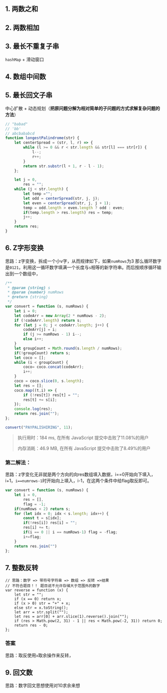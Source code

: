## 1. 两数之和

## 2. 两数相加

## 3. 最长不重复子串

`hashMap` + 滑动窗口

## 4. 数组中间数

## 5. 最长回文子串

中心扩散 + 动态规划（**把原问题分解为相对简单的子问题的方式求解复杂问题的方法**）

```js
// "babad"
// 'bb'
// abcbababcd
function longestPalindrome(str) {
	let centerSpread = (str, l, r) => {
		while (l >= 0 && r < str.length && str[l] === str[r]) {
			l--;
			r++;
		}
		return str.substr(l + 1, r - l - 1);
	};

	let j = 0,
		res = "";
	while (j < str.length) {
		let temp ="";
		let odd = centerSpread(str, j, j);
		let even = centerSpread(str, j, j + 1);
		temp = odd.length > even.length ? odd : even;
		if(temp.length > res.length) res = temp;
		j++;
	}
	return res;
}
```



## 6. Z字形变换

思路：z字变换，拆成一个小v字，从而规律如下，如果`numRows`为3 那么循环数字是`0121`，利用这一循环数字填满一个长度与`s`相等的新字符串。而后按顺序循环输出到一个数组中，

```js
/**
 * @param {string} s
 * @param {number} numRows
 * @return {string}
 */
var convert = function (s, numRows) {
	let i = 0;
	let codeArr = new Array(2 * numRows - 2);
	if (!codeArr.length) return s;
	for (let j = 0; j < codeArr.length; j++) {
		codeArr[j] = i;
		if (j >= numRows - 1) i--;
		else i++;
	}
	let groupCount = Math.round(s.length / numRows);
	if(!groupCount) return s;
	let coco = [];
	while (i < groupCount) {
		coco= coco.concat(codeArr);
		i++;
	}
	coco = coco.slice(0, s.length);
	let res = [];
	coco.map((t,i) => {
		if (!res[t]) res[t] = "";
		res[t] += s[i];
	});
	console.log(res);
	return res.join("");
};

convert("PAYPALISHIRING", 11);
```

> 执行用时：184 ms, 在所有 JavaScript 提交中击败了11.08%的用户
>
> 内存消耗：46.9 MB, 在所有 JavaScript 提交中击败了8.49%的用户

### 第二解法：

思路：z字变化无非就是两个方向的向res数组填入数据，i==0开始向下填入，i+1，`i==numrows-1`时开始向上填入，i-1，在这两个条件中给flag取反即可。

```js
var convert = function (s, numRows) {
	let i = 0,
		res = [],
		flag = -1;
	if(numRows < 2) return s;
	for (let idx = 0; idx < s.length; idx++) {
		const t = s[idx];
		if(!res[i]) res[i] = "";
		res[i] += t;
		if(i == 0 || i == numRows-1) flag = -flag;
		i+=flag;
	}
	return res.join("")
};
```

## 7. 整数反转

```JS
// 思路：数字 => 带符号字符串 => 数组 => 反转 =>结果
// 不符合题目！！ 题目说不允许存储大于范围外的数字
var reverse = function (x) {
	let str = "";
	if (x == 0) return x;
	if (x > 0) str = "+" + x;
	else str = x.toString();
	let arr = str.split("");
	let res = arr[0] + arr.slice(1).reverse().join("");
	if (res > Math.pow(2, 31) - 1 || res < Math.pow(-2, 31)) return 0;
	return res - 0;
};
```

### 答案

思路：取反使用`x`取余操作来反转，

## 9. 回文数

思路：数字回文思想使用对10求余来想
